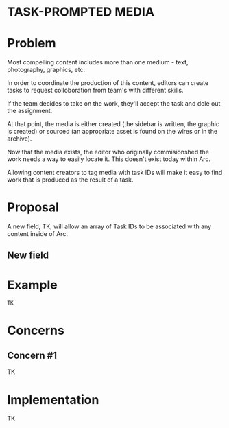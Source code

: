 # TASK-PROMPTED MEDIA

# Problem

Most compelling content includes more than one medium - text, photography, graphics, etc. 

In order to coordinate the production of this content, editors can create tasks to request colloboration from team's with different skills.

If the team decides to take on the work, they'll accept the task and dole out the assignment. 

At that point, the media is either created (the sidebar is written, the graphic is created) or sourced (an appropriate asset is found on the wires or in the archive). 

Now that the media exists, the editor who originally commisionshed the work needs a way to easily locate it. This doesn't exist today within Arc. 

Allowing content creators to tag media with task IDs will make it easy to find work that is produced as the result of a task.

# Proposal

A new field, TK, will allow an array of Task IDs to be associated with any content inside of Arc.

## New field

# Example

```
TK
```

# Concerns

## Concern #1
TK

# Implementation
TK